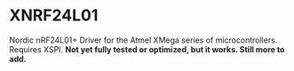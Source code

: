 XNRF24L01
=========
Nordic nRF24L01+ Driver for the Atmel XMega series of microcontrollers.
Requires XSPI.
**Not yet fully tested or optimized, but it works.  Still more to add.**
